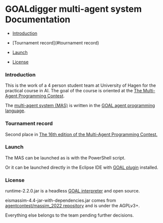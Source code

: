 # GOALdigger multi-agent system Documentation

* [Introduction](#introduction)
* [Tournament record](#tournament record)

* [Launch](#launch)
* [License](#license)

### Introduction

This is the work of a 4 person student team at University of Hagen for the practical course in AI. The goal of the course is oriented at the [The Multi-Agent Programming Contest](https://multiagentcontest.org/).

The [multi-agent system (MAS)](https://en.wikipedia.org/wiki/Multi-agent_system) is written in the [GOAL agent programming language](https://en.wikipedia.org/wiki/GOAL_agent_programming_language).

### Tournament record

Second place in [The 16th edition of the Multi-Agent Programming Contest.](https://multiagentcontest.org/2022/)

### Launch

The MAS can be launched as is with the PowerShell script.

Or it can be launched directly in the Eclipse IDE with [GOAL plugin](https://goalapl.atlassian.net/wiki/spaces/GOAL/overview) installed.

### License

runtime-2.2.0.jar is a headless [GOAL interpreter](https://goalapl.atlassian.net/wiki/spaces/GOAL/overview) and open source.

eismassim-4.4-jar-with-dependencies.jar comes from [agentcontest/massim_2022 repository](https://github.com/agentcontest/massim_2022) and is under the AGPLv3+.

Everything else belongs to the team pending further decisions.
